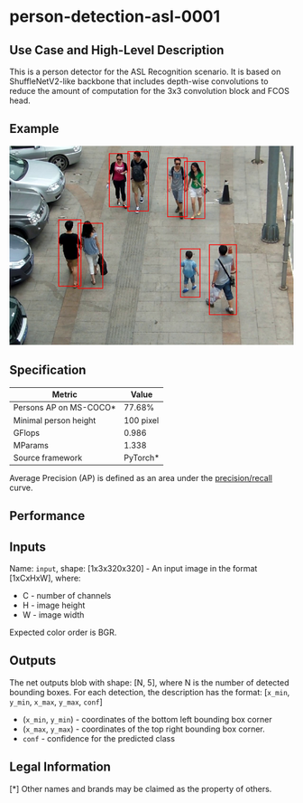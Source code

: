 # person-detection-asl-0001

## Use Case and High-Level Description

This is a person detector for the ASL Recognition scenario. It is based on ShuffleNetV2-like backbone that includes depth-wise convolutions to reduce the amount of computation for the 3x3 convolution block and FCOS  head.

## Example

![](./person-detection-asl-0001.png)

## Specification

| Metric                          | Value                                     |
|---------------------------------|-------------------------------------------|
| Persons AP on MS-COCO\*         | 77.68%                                    |
| Minimal person height           | 100 pixel                                 |
| GFlops                          | 0.986                                     |
| MParams                         | 1.338                                     |
| Source framework                | PyTorch\*                                 |

Average Precision (AP) is defined as an area under the [precision/recall](https://en.wikipedia.org/wiki/Precision_and_recall) curve.

## Performance

## Inputs

Name: `input`, shape: [1x3x320x320] - An input image in the format [1xCxHxW], where:
 - C - number of channels
 - H - image height
 - W - image width

Expected color order is BGR.

## Outputs

The net outputs blob with shape: [N, 5], where N is the number of detected
bounding boxes. For each detection, the description has the format:
[`x_min`, `y_min`, `x_max`, `y_max`, `conf`]
 - (`x_min`, `y_min`) - coordinates of the bottom left bounding box corner
 - (`x_max`, `y_max`) - coordinates of the top right bounding box corner.
 - `conf` - confidence for the predicted class

## Legal Information
[\*] Other names and brands may be claimed as the property of others.
